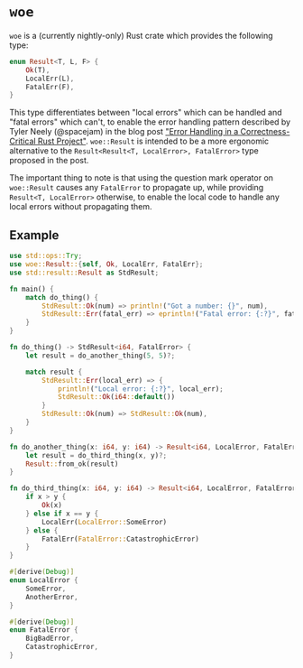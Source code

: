 
# `woe`

`woe` is a (currently nightly-only) Rust crate which provides the following type:

```rust
enum Result<T, L, F> {
    Ok(T),
    LocalErr(L),
    FatalErr(F),
}
```

This type differentiates between "local errors" which can be handled and "fatal errors" which can't, to
enable the error handling pattern described by Tyler Neely (@spacejam) in the blog post ["Error Handling
in a Correctness-Critical Rust Project"][post]. `woe::Result` is intended to be a more ergonomic
alternative to the `Result<Result<T, LocalError>, FatalError>` type proposed in the post.

The important thing to note is that using the question mark operator on `woe::Result` causes
any `FatalError` to propagate up, while providing `Result<T, LocalError>` otherwise, to enable
the local code to handle any local errors without propagating them.

## Example

```rust
use std::ops::Try;
use woe::Result::{self, Ok, LocalErr, FatalErr};
use std::result::Result as StdResult;

fn main() {
    match do_thing() {
        StdResult::Ok(num) => println!("Got a number: {}", num),
        StdResult::Err(fatal_err) => eprintln!("Fatal error: {:?}", fatal_err),
    }
}

fn do_thing() -> StdResult<i64, FatalError> {
    let result = do_another_thing(5, 5)?;

    match result {
        StdResult::Err(local_err) => {
            println!("Local error: {:?}", local_err);
            StdResult::Ok(i64::default())
        }
        StdResult::Ok(num) => StdResult::Ok(num),
    }
}

fn do_another_thing(x: i64, y: i64) -> Result<i64, LocalError, FatalError> {
    let result = do_third_thing(x, y)?;
    Result::from_ok(result)
}

fn do_third_thing(x: i64, y: i64) -> Result<i64, LocalError, FatalError> {
    if x > y {
        Ok(x)
    } else if x == y {
        LocalErr(LocalError::SomeError)
    } else {
        FatalErr(FatalError::CatastrophicError)
    }
}

#[derive(Debug)]
enum LocalError {
    SomeError,
    AnotherError,
}

#[derive(Debug)]
enum FatalError {
    BigBadError,
    CatastrophicError,
}
```


[post]: http://sled.rs/errors.html "Link to the blog post"
